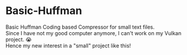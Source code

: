 # Basic-Huffman
Basic Huffman Coding based Compressor for small text files. <br/>
Since I have not my good computer anymore, I can't work on my Vulkan project. :sob: <br/>
Hence my new interest in a "small" project like this! 

